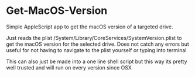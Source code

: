 # Get-MacOS-Version
Simple AppleScript app to get the macOS version of a targeted drive.

Just reads the plist /System/Library/CoreServices/SystemVersion.plist to get the macOS version for the selected drive. Does not catch any errors but useful for not having to navigate to the plist yourself or typing into terminal

This can also just be made into a one line shell script but this way its pretty well trusted and will run on every version since OSX
